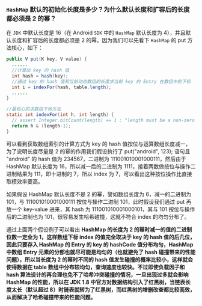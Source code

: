 ### `HashMap` 默认的初始化长度是多少？为什么默认长度和扩容后的长度都必须是 2 的幂？

在 `JDK` 中默认长度是 16（在 Android `SDK` 中的 `HashMap` 默认长度为 4），并且默认长度和扩容后的长度都必须是 2 的幂。因为我们可以先看下 `HashMap` 的 put 方法核心，如下：

```java
public V put(K key, V value) {  
  ......    
  //计算出 key 的 hash 值    
  int hash = hash(key);    
  //通过 key 的 hash 值和当前动态数组的长度求当前 key 的 Entry 在数组中的下标    
  int i = indexFor(hash, table.length);    
  ......
}

//最核心的求数组下标方法
static int indexFor(int h, int length) {    
  // assert Integer.bitCount(length) == 1 : "length must be a non-zero power of 2";    
  return h & (length-1);
}
```

可以看到获取数组索引的计算方式为 key 的 hash 值按位与运算数组长度减一，为了说明长度尽量是 2 的幂的作用我们假设执行了 put("android", 123); 语句且 "android" 的 hash 值为 234567，二进制为 111001010001000111，然后由于 HashMap 默认长度为 16，所以减一后的二进制为 1111，接着两数做按位与操作二进制结果为 111，即十进制的 7，所以 index 为 7，可以看出这种按位操作比直接取模效率要高。 

如果假设 HashMap 默认长度不是 2 的幂，譬如数组长度为 6，减一的二进制为 101，与 111001010001000111 按位与操作二进制 101，此时假设我们通过 put 再放一个 key-value 进来，其 hash 为 111001010001000101，其与 101 按位与操作后的二进制也为 101，很容易发生哈希碰撞，这就不符合 index 的均匀分布了。

通过上面两个假设例子可以看出 **HashMap 的长度为 2 的幂时减一的值的二进制位数一定全为 1，这样数组下标 index 的值完全取决于 key 的 hash 值的后几位，因此只要存入 HashMap 的 Entry 的 key 的 hashCode 值分布均匀，HashMap 中数组 Entry 元素的分部也就尽可能是均匀的（也就避免了 hash 碰撞带来的性能问题），所以当长度为 2 的幂时不同的 hash 值发生碰撞的概率比较小，这样就会使得数据在 table 数组中分布较均匀，查询速度也较快。不过即使负载因子和 hash 算法设计的再合理也免不了哈希冲突碰撞的情况，一旦出现过多就会影响 HashMap 的性能，所以在 JDK 1.8 中官方对数据结构引入了红黑树，当链表长度太长（默认超过 8）时链表就转为了红黑树，而红黑树的增删改查都比较高效，从而解决了哈希碰撞带来的性能问题。**

